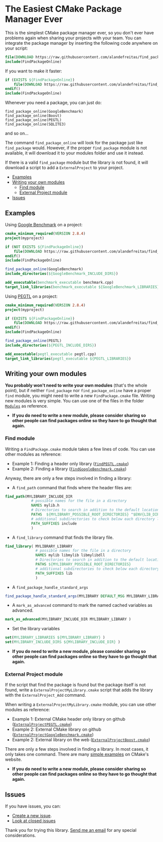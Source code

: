 # The Easiest CMake Package Manager Ever

This is the simplest CMake package manager ever, so you don't ever have  problems again when sharing your projects with your team. You can integrate the package manager by inserting the following code anywhere on your script:

```cmake
file(DOWNLOAD https://raw.githubusercontent.com/alandefreitas/find_package_online/master/FindPackageOnline ${CMAKE_CURRENT_SOURCE_DIR}/FindPackageOnline)
include(FindPackageOnline)
```

If you want to make it faster:

```cmake
if (EXISTS ${FindPackageOnline})
    file(DOWNLOAD https://raw.githubusercontent.com/alandefreitas/find_package_online/master/FindPackageOnline ${CMAKE_CURRENT_SOURCE_DIR}/FindPackageOnline)
endif()
include(FindPackageOnline)
```

Whenever you need a package, you can just do:

```
find_package_online(GoogleBenchmark)
find_package_online(Boost)
find_package_online(PEGTL)
find_package_online(SQLITE3)
```

and so on...

The command `find_package_online` will look for the package just like `find_package` would. However, if the proper `find_package` module is not available, it will download it to your modules folder and use it instead. 

If there is a valid `find_package` module but the library is not found, it will download a script to add a `ExternalProject` to your project.

- [Examples](#examples)
- [Writing your own modules](#writing-your-own-modules)
    - [Find module](#find-module)
    - [External Project module](#external-project-module)
- [Issues](#issues)

## Examples

Using [Google Benchmark](https://github.com/google/benchmark) on a project:

```cmake
cmake_minimum_required(VERSION 2.8.4)
project(myproject)

if (NOT EXISTS ${FindPackageOnline})
    file(DOWNLOAD https://raw.githubusercontent.com/alandefreitas/find_package_online/master/FindPackageOnline ${CMAKE_CURRENT_SOURCE_DIR}/FindPackageOnline)
endif()
include(FindPackageOnline)

find_package_online(GoogleBenchmark)
include_directories(${GoogleBenchmark_INCLUDE_DIRS})

add_executable(benchmark_executable benchmark.cpp)
target_link_libraries(benchmark_executable ${GoogleBenchmark_LIBRARIES})
```

Using [PEGTL](https://github.com/taocpp/PEGTL) on a project:

```cmake
cmake_minimum_required(VERSION 2.8.4)
project(myproject)

if (EXISTS ${FindPackageOnline})
    file(DOWNLOAD https://raw.githubusercontent.com/alandefreitas/find_package_online/master/FindPackageOnline ${CMAKE_CURRENT_SOURCE_DIR}/FindPackageOnline)
endif()
include(FindPackageOnline)

find_package_online(PEGTL)
include_directories(${PEGTL_INCLUDE_DIRS})

add_executable(pegtl_executable pegtl.cpp)
target_link_libraries(pegtl_executable ${PEGTL_LIBRARIES})
```

## Writing your own modules

**You probably won't need to write your own modules** (that's the whole point), but if neither `find_package` nor `find_package_online` have a proper `find` module, you might need to write a new `FindPackage.cmake` file. Writing new modules is very simple. You can use one of the files in the folder [`Modules`](./Modules/) as reference.

* **If you do need to write a new module, please consider sharing so other people can find packages online so they have to go thought that again.** 

### Find module 

Writing a `FindPackage.cmake` module takes a few lines of code. You can use other modules as reference:

* Example 1: Finding a header only library ([`FindPEGTL.cmake`](./Modules/FindPEGTL.cmake`))
* Example 2: Finding a library ([`FindGoogleBenchmark.cmake`](./Modules/FindGoogleBenchmark.cmake`))

Anyway, there are only a few steps involved in finding a library:

* A `find_path` command that finds where the header files are:

```cmake
find_path(MYLIBRARY_INCLUDE_DIR
            # possible names for the file in a directory
            NAMES mylib.h
            # Directories to search in addition to the default locations
            PATHS  ${MYLIBRARY_POSSIBLE_ROOT_DIRECTORIES} "$ENV{LIB_DIR}/include"
            # additional subdirectories to check below each directory location
            PATH_SUFFIXES include 
            )
```

* A `find_library` command that finds the library file.

```cmake
find_library( MYLIBRARY_LIBRARY
              # possible names for the file in a directory
              NAMES mylib libmylib libmylibdll 
              # Directories to search in addition to the default locations
              PATHS ${MYLIBRARY_POSSIBLE_ROOT_DIRECTORIES}
              # additional subdirectories to check below each directory location 
              PATH_SUFFIXES lib 
              )
```

* A `find_package_handle_standard_args`

```cmake
find_package_handle_standard_args(MYLIBRARY DEFAULT_MSG MYLIBRARY_LIBRARY MYLIBRARY_INCLUDE_DIR)
```
 
* A `mark_as_advanced` command to mark the named cached variables as advanced.

```cmake
mark_as_advanced(MYLIBRARY_INCLUDE_DIR MYLIBRARY_LIBRARY )
```

* Set the library variables

```cmake
set(MYLIBRARY_LIBRARIES ${MYLIBRARY_LIBRARY} )
set(MYLIBRARY_INCLUDE_DIRS ${MYLIBRARY_INCLUDE_DIR} )
```

* **If you do need to write a new module, please consider sharing so other people can find packages online so they have to go thought that again.** 

### External Project module

If the script that find the package is found but the package itself is not found, write a `ExternalProjectMyLibrary.cmake` script that adds the library with the `ExternalProject_Add` command. 

When writing a `ExternalProjectMyLibrary.cmake` module, you can use other modules as reference:

* Example 1: External CMake header only library on github ([`ExternalProjectPEGTL.cmake`](./Modules/ExternalProjectPEGTL.cmake`))
* Example 2: External CMake library on github  ([`ExternalProjectGoogleBenchmark.cmake`](./Modules/ExternalProjectGoogleBenchmark.cmake`))
* Example 2: External library on the web ([`ExternalProjectBoost.cmake`](./Modules/ExternalProjectBoost.cmake`))

There are only a few steps involved in finding a library. In most cases, it only takes one command. There are many [simple examples](https://cmake.org/cmake/help/git-stage/module/ExternalProject.html#examples) on CMake's website.

* **If you do need to write a new module, please consider sharing so other people can find packages online so they have to go thought that again.** 

## Issues
If you have issues, you can:

* [Create a new issue](https://github.com/alandefreitas/find_package_online/issues/new).
* [Look at closed issues](https://github.com/alandefreitas/find_package_online/issues?q=is%3Aissue+is%3Aclosed)

Thank you for trying this library. [Send me an email](mailto:alandefreitas@gmail.com) for any special considerations.

